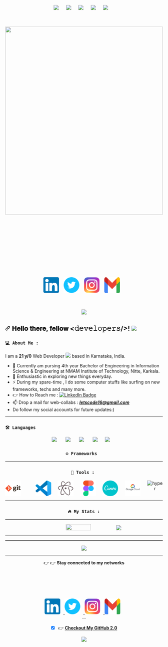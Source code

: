 <!--
<kbd>
<img src="https://holopin.me/sachindsilva16" height="300"  align="center" style="margin-bottom:20px;display:flex;align-items:center;justify-content:center;width:800px;height:auto;"/>
</kbd>

-->

<p align="center" dir="auto">
<!--   REACT JS -->
<a target="_blank" rel="noopener noreferrer nofollow" href="https://camo.githubusercontent.com/819148d68ac2798eb170d2da38c0924450f01d501b1f34b66072c4fdb1c1aa9a/68747470733a2f2f7777772e7376677265706f2e636f6d2f73686f772f3335353139302f72656163746a732e737667"><img src="https://camo.githubusercontent.com/819148d68ac2798eb170d2da38c0924450f01d501b1f34b66072c4fdb1c1aa9a/68747470733a2f2f7777772e7376677265706f2e636f6d2f73686f772f3335353139302f72656163746a732e737667" height="50px" data-canonical-src="https://www.svgrepo.com/show/355190/reactjs.svg" style="max-width: 100%;"></a>&nbsp;&nbsp;&nbsp;&nbsp;&nbsp;
<!-- TAILWIND -->
<a target="_blank" rel="noopener noreferrer nofollow" href="https://camo.githubusercontent.com/a02ade9e3cfc83eed0699d7189b5d2673a2def6149b4df0f8698f822ef463793/68747470733a2f2f7777772e7376677265706f2e636f6d2f73686f772f3337343131382f7461696c77696e642e737667"><img src="https://camo.githubusercontent.com/a02ade9e3cfc83eed0699d7189b5d2673a2def6149b4df0f8698f822ef463793/68747470733a2f2f7777772e7376677265706f2e636f6d2f73686f772f3337343131382f7461696c77696e642e737667" height="50px" data-canonical-src="https://www.svgrepo.com/show/374118/tailwind.svg" style="max-width: 100%;"></a>&nbsp;&nbsp;&nbsp;&nbsp;&nbsp;
  <!-- MONGODB -->
    <a target="_blank" rel="noopener noreferrer nofollow" href="https://user-images.githubusercontent.com/88571833/190920486-b3bdd188-056d-4cbc-9bcc-4e7b6254df74.png"><img src="https://user-images.githubusercontent.com/88571833/190920486-b3bdd188-056d-4cbc-9bcc-4e7b6254df74.png" height="50px" style="max-width: 100%;"></a>&nbsp;&nbsp;&nbsp;&nbsp;&nbsp;
<!--   MYSQL -->
   <a target="_blank" rel="noopener noreferrer nofollow" href="https://camo.githubusercontent.com/6111cee1810d90f4383f261ec650917b1925b56599ab2962485b61315e0ad79e/68747470733a2f2f7777772e7376677265706f2e636f6d2f73686f772f3330333235312f6d7973716c2d6c6f676f2e737667"><img src="https://camo.githubusercontent.com/6111cee1810d90f4383f261ec650917b1925b56599ab2962485b61315e0ad79e/68747470733a2f2f7777772e7376677265706f2e636f6d2f73686f772f3330333235312f6d7973716c2d6c6f676f2e737667" height="50px" data-canonical-src="https://www.svgrepo.com/show/303251/mysql-logo.svg" style="max-width: 100%;"></a>&nbsp;&nbsp;&nbsp;&nbsp;&nbsp;
<!--   NODEJS -->
  <a target="_blank" rel="noopener noreferrer nofollow" href="https://camo.githubusercontent.com/079db18b204feb62b36de18e68f71011a897454970b0352c38875b3a798ed59a/68747470733a2f2f7777772e7376677265706f2e636f6d2f73686f772f3435323037352f6e6f64652d6a732e737667"><img src="https://camo.githubusercontent.com/079db18b204feb62b36de18e68f71011a897454970b0352c38875b3a798ed59a/68747470733a2f2f7777772e7376677265706f2e636f6d2f73686f772f3435323037352f6e6f64652d6a732e737667" height="50px" data-canonical-src="https://www.svgrepo.com/show/452075/node-js.svg" style="max-width: 100%;"></a>&nbsp;&nbsp;&nbsp;&nbsp;&nbsp;
</p>






<div id="header" align="center" style="display:flex;justify-content:center;align-items:center;margin-bottom:50px;margin-top:50px;">
<img src="https://media.giphy.com/media/v1.Y2lkPTc5MGI3NjExZWUzNTAxNmU0MjBmNjg1MmMyNTEzODc5YjRmMTQ5YjdiNzg5YWFjMCZjdD1n/dWesBcTLavkZuG35MI/giphy.gif" style="margin-bottom:50px;" height="600" width="100%">
  
  <!-- <img src="https://media.giphy.com/media/Q8xuJjjxQHHJdHn7gJ/giphy.gif" height="40" width="30" align="right"> -->
</div>

<!-- <div class="badges" align="center" style="margin-top:100px;">
      <a href="https://www.linkedin.com/in/sachin-dsilva-43169a1bb">
        <img
          src="https://img.shields.io/badge/LinkedIn-blue?logo=linkedin&logoColor=white&style=plastic"  target="_blank"
        />
      </a>
      <a href="https://twitter.com/sachinrons123" target="_blank">
        <img
          src="https://img.shields.io/badge/Twitter-blue?logo=twitter&logoColor=white&style=plastic"
        >
      </a>
      <a href="https://www.instagram.com/sachin.dsilva_/" target="_blank">
        <img
          src="https://img.shields.io/badge/Instagram-FF1493?logo=instagram&logoColor=white&style=plastic"
        />
      </a>
      <a href="https://www.github.com/sachindsilva16" target="_blank">
        <img
          src="https://img.shields.io/badge/GitHub-black?logo=github&logoColor=white&style=plastic"
        />
      </a>
    </div> -->

  <div class="badges" align="center" style="margin-top:150px; margin-bottom:50px;display:flex; align-items:center; justify-content:center;">
      <a  href="https://www.linkedin.com/in/sachin-dsilva-43169a1bb">
        <img height="50" width="50" style="margin-right:15px;"
          src="https://github.com/sachindsilva16/sachindsilva16/blob/main/icons/Linkedin.svg"  target="_blank"
        />
      </a>
      <a href="https://twitter.com/sachinrons123" target="_blank">
        <img height="50" width="50" style="margin-right:15px"
          src="https://github.com/sachindsilva16/sachindsilva16/blob/main/icons/Twitter.svg"
        >
      </a>
      <a href="https://www.instagram.com/sachin.dsilva_/" target="_blank">
        <img height="50" width="50" style="margin-right:15px"
          src="https://github.com/sachindsilva16/sachindsilva16/blob/main/icons/Instagram.svg"
        />
      </a>
      <a href="mailto:sachindsilvad@gmail.com" target="_blank">
        <img height="50" width="50" style="margin-right:15px"
          src="https://github.com/sachindsilva16/sachindsilva16/blob/main/icons/Gmail.svg"
        />
      </a>
  </div>
  <div class="profile-count" align="center">
        <img src="https://komarev.com/ghpvc/?username=sachindsilva16">
  </div>

<h2 dir="auto"><a id="user-content--𝐇𝐞𝐥𝐥𝐨-𝐭𝐡𝐞𝐫𝐞-𝐟𝐞𝐥𝐥𝐨𝐰-𝚍𝚎𝚟𝚎𝚕𝚘𝚙𝚎𝚛𝚜-" class="anchor" aria-hidden="true" href="#-𝐇𝐞𝐥𝐥𝐨-𝐭𝐡𝐞𝐫𝐞-𝐟𝐞𝐥𝐥𝐨𝐰-𝚍𝚎𝚟𝚎𝚕𝚘𝚙𝚎𝚛𝚜-"><svg class="octicon octicon-link" viewBox="0 0 16 16" version="1.1" width="16" height="16" aria-hidden="true"><path d="m7.775 3.275 1.25-1.25a3.5 3.5 0 1 1 4.95 4.95l-2.5 2.5a3.5 3.5 0 0 1-4.95 0 .751.751 0 0 1 .018-1.042.751.751 0 0 1 1.042-.018 1.998 1.998 0 0 0 2.83 0l2.5-2.5a2.002 2.002 0 0 0-2.83-2.83l-1.25 1.25a.751.751 0 0 1-1.042-.018.751.751 0 0 1-.018-1.042Zm-4.69 9.64a1.998 1.998 0 0 0 2.83 0l1.25-1.25a.751.751 0 0 1 1.042.018.751.751 0 0 1 .018 1.042l-1.25 1.25a3.5 3.5 0 1 1-4.95-4.95l2.5-2.5a3.5 3.5 0 0 1 4.95 0 .751.751 0 0 1-.018 1.042.751.751 0 0 1-1.042.018 1.998 1.998 0 0 0-2.83 0l-2.5 2.5a1.998 1.998 0 0 0 0 2.83Z"></path></svg></a> 𝐇𝐞𝐥𝐥𝐨 𝐭𝐡𝐞𝐫𝐞, 𝐟𝐞𝐥𝐥𝐨𝐰 &lt;𝚍𝚎𝚟𝚎𝚕𝚘𝚙𝚎𝚛𝚜/&gt;! <a target="_blank" rel="noopener noreferrer nofollow" href="https://user-images.githubusercontent.com/42378118/110234147-e3259600-7f4e-11eb-95be-0c4047144dea.gif"><img src="https://user-images.githubusercontent.com/42378118/110234147-e3259600-7f4e-11eb-95be-0c4047144dea.gif" width="30" data-animated-image="" style="max-width: 100%;"></a></h2>
</div>



### `💻 About Me :`

I am a __21 y/0__ Web Developer  <img src="https://media.giphy.com/media/WUlplcMpOCEmTGBtBW/giphy.gif" width="30"> based in Karnataka, India.

- 📗 Currently am pursing 4th year Bachelor of Engineering in Information Science & Engineering at NMAM Institute of Technology, Nitte, Karkala.
- 🌱 Enthusiastic in exploring new things everyday.
- ⚡ During my spare-time , I do some computer stuffs like surfing on new frameworks, techs and many more.
- 👉 How to Reach me  : [![LinkedIn Badge](https://img.shields.io/badge/LinkedIn-blue?logo=linkedin&logoColor=white&style=plastic)](https://www.linkedin.com/in/sachin-dsilva-43169a1bb)
- 📫 Drop a mail for web-collabs : ***[letscode16@gmail.com](mailto:letscode16@gmail.com)***
- Do follow my social accounts for future updates:)

---

### `🛠️ Languages`

<div align="center">
  
  <!-- C 
  <img src="https://github.com/devicons/devicon/blob/master/icons/c/c-original.svg" title="c" alt="c" width="50" height="50"/> -->

<!--HTML5-->

  

<p align="center" dir="auto">
    <a target="_blank" rel="noopener noreferrer nofollow" href="https://camo.githubusercontent.com/d4642b1fb5a084e324973c450699a91866e0471fa93351eefa98f5383e342d27/68747470733a2f2f7777772e7376677265706f2e636f6d2f73686f772f3334393430322f68746d6c352e737667"><img src="https://camo.githubusercontent.com/d4642b1fb5a084e324973c450699a91866e0471fa93351eefa98f5383e342d27/68747470733a2f2f7777772e7376677265706f2e636f6d2f73686f772f3334393430322f68746d6c352e737667" height="50px" data-canonical-src="https://www.svgrepo.com/show/349402/html5.svg" style="max-width: 100%;"></a>
    &nbsp;&nbsp;&nbsp;&nbsp;&nbsp;
    <a target="_blank" rel="noopener noreferrer nofollow" href="https://camo.githubusercontent.com/dc60322aa209118df2560b0ad9b2c39f802813b86748b9691aa0448f64928a6a/68747470733a2f2f7777772e7376677265706f2e636f6d2f73686f772f3334393333302f637373332e737667"><img src="https://camo.githubusercontent.com/dc60322aa209118df2560b0ad9b2c39f802813b86748b9691aa0448f64928a6a/68747470733a2f2f7777772e7376677265706f2e636f6d2f73686f772f3334393333302f637373332e737667" height="50px" data-canonical-src="https://www.svgrepo.com/show/349330/css3.svg" style="max-width: 100%;"></a>
    &nbsp;&nbsp;&nbsp;&nbsp;&nbsp;
    <a target="_blank" rel="noopener noreferrer nofollow" href="https://camo.githubusercontent.com/1fed07091d02bc63d741c771bc8a423fe660c8f5fab7a4ea49655c3499a3080d/68747470733a2f2f7777772e7376677265706f2e636f6d2f73686f772f3334393431392f6a6176617363726970742e737667"><img src="https://camo.githubusercontent.com/1fed07091d02bc63d741c771bc8a423fe660c8f5fab7a4ea49655c3499a3080d/68747470733a2f2f7777772e7376677265706f2e636f6d2f73686f772f3334393431392f6a6176617363726970742e737667" height="50px" data-canonical-src="https://www.svgrepo.com/show/349419/javascript.svg" style="max-width: 100%;"></a>
    &nbsp;&nbsp;&nbsp;&nbsp;&nbsp;
    <a target="_blank" rel="noopener noreferrer nofollow" href="https://camo.githubusercontent.com/292f45fc7b9bab8b56ca45bd26dc3ec29b84b4641d3b3c272b1a9455af0e640e/68747470733a2f2f7777772e7376677265706f2e636f6d2f73686f772f3337343031362f707974686f6e2e737667"><img src="https://camo.githubusercontent.com/292f45fc7b9bab8b56ca45bd26dc3ec29b84b4641d3b3c272b1a9455af0e640e/68747470733a2f2f7777772e7376677265706f2e636f6d2f73686f772f3337343031362f707974686f6e2e737667" height="50px" data-canonical-src="https://www.svgrepo.com/show/374016/python.svg" style="max-width: 100%;"></a>
    &nbsp;&nbsp;&nbsp;&nbsp;    
    <a target="_blank" rel="noopener noreferrer nofollow" href="https://camo.githubusercontent.com/292f45fc7b9bab8b56ca45bd26dc3ec29b84b4641d3b3c272b1a9455af0e640e/68747470733a2f2f7777772e7376677265706f2e636f6d2f73686f772f3337343031362f707974686f6e2e737667"><img src="https://www.svgrepo.com/show/452234/java.svg" height="50px" data-canonical-src="https://www.svgrepo.com/svg/452234/java.svg" style="max-width: 100%;"></a>
    &nbsp;&nbsp;&nbsp;&nbsp;    

</p>

### `⚙ Frameworks  `





<!--   TOOLS  -->

  ---

  ### `🔨 Tools : `

<div align="center" style="display:flex;align-items:center;justify-content:space-between;">
  <!--   GIT  -->
 <img src="https://github.com/devicons/devicon/blob/master/icons/git/git-original-wordmark.svg" title="Git" alt="Git" width="50" height="50"/>&nbsp;

<!--   VSCODE  -->
  <img src="https://github.com/devicons/devicon/blob/master/icons/vscode/vscode-original.svg" title="vscode" alt="vscode" width="50" height="50"/>


<!--   ATOM  -->
  <img src="https://github.com/devicons/devicon/blob/master/icons/atom/atom-original.svg" title="atom" alt="atom" width="50" height="50"/>

<!--   FIGMA  -->
  <img src="https://github.com/devicons/devicon/blob/master/icons/figma/figma-original.svg" title="figma" alt="figma" width="50" height="50"/>



<!--   CANVAS  -->
  <img src="https://github.com/devicons/devicon/blob/master/icons/canva/canva-original.svg" title="canvas" alt="canvas" width="50" height="50"/>

<!--   GOOGLE CLOUD  -->
  <img src="https://github.com/devicons/devicon/blob/master/icons/googlecloud/googlecloud-original-wordmark.svg" title="gc" alt="gc" width="50" height="50"/>
  
  
  
  
<!--   HYPER  -->
  <img src="https://github.com/sachindsilva16/responsive_web_design/blob/main/hyper.svg" title="hyper" alt="hyper" width="50" height="50"/>
  
 </div>
 
 
 ---
 
 ### ` 🔥 My Stats : `
 

<!--   [![GitHub Streak](http://github-readme-streak-stats.herokuapp.com?user=sachindsilva16&theme=dark)](https://git.io/streak-stats) -->
  
 <!-- [![Top Languages](https://github-readme-stats.vercel.app/api/top-langs/?username=sachindsilva16)](https://github.com/sachindsilva16/github-readme-stats)-->
<!-- [![Top Languages](https://github-readme-stats.vercel.app/api/top-langs/?username=sachindsilva16&hide_progress=true)](https://github.com/anuraghazra/github-readme-stats) -->
  
   
  
  ---
  
<!-- <div align="center"> 
  <img align="center" src="https://github-readme-stats.vercel.app/api/top-langs/?username=sachindsilva16&layout=compact&theme=radical" />
 <img src="https://github-readme-stats.vercel.app/api?username=sachindsilva16&layout=compact&show_icons=true&theme=radical"/>
</div> -->

<div class='container'>
<img style="height: 70%; width: 40%;" class="img" src="https://github-readme-stats.vercel.app/api/top-langs/?username=sachindsilva16&theme=radical&langs_count=8&layout=compact" />
&nbsp;
&nbsp;
<img style="height: auto; width: 55%;" class="img" src="https://github-readme-stats.vercel.app/api?username=sachindsilva16&show_icons=true&theme=radical" /></div>
</div>

---


<div align="center">
<!--   <picture>
  <source
    srcset="https://github-readme-stats.vercel.app/api?username=sachindsilva16&show_icons=true&theme=dark"
    media="(prefers-color-scheme: dark)"
  />
  <source
    srcset="https://github-readme-stats.vercel.app/api?username=sachindsilva16&show_icons=true"
    media="(prefers-color-scheme: light), (prefers-color-scheme: no-preference)"
  />
  <img src="https://github-readme-stats.vercel.app/api?username=sachindsilva16&show_icons=true&theme=radical" /> -->


  
</picture>
</div>
  
---
  
<div align="center">
  <a href="http://github-readme-streak-stats.herokuapp.com?user=sachindsilva16&theme=dark">
  <img align="center" src="http://github-readme-streak-stats.herokuapp.com?user=sachindsilva16&theme=radical" />
</a>

  
---


👉 👉 __Stay connected to my networks__


  <div class="badges" align="center" style="margin-top:100px;">
      <a  href="https://www.linkedin.com/in/sachin-dsilva-43169a1bb">
        <img height="50" width="50" style="margin-right:10px"
          src="https://github.com/sachindsilva16/sachindsilva16/blob/main/icons/Linkedin.svg"  target="_blank"
        />
      </a>
      <a href="https://twitter.com/sachinrons123" target="_blank">
        <img height="50" width="50" style="margin-right:10px"
          src="https://github.com/sachindsilva16/sachindsilva16/blob/main/icons/Twitter.svg"
        >
      </a>
      <a href="https://www.instagram.com/sachin.dsilva_/" target="_blank">
        <img height="50" width="50" style="margin-right:10px"
          src="https://github.com/sachindsilva16/sachindsilva16/blob/main/icons/Instagram.svg"
        />
      </a>
      <a href="mailto:sachindsilvad@gmail.com" target="_blank">
        <img height="50" width="50" style="margin-right:10px"
          src="https://github.com/sachindsilva16/sachindsilva16/blob/main/icons/Gmail.svg"
        />
      </a>
    </div>
--

- [x] 👉 **[Checkout My GitHub 2.0](https://www.github.com/amppmann)**

<img src="68747470733a2f2f63617073756c652d72656e6465722e76657263656c2e6170702f6170693f747970653d776176696e6726636f6c6f723d6772616469656e74266865696768743d3130302673656374696f6e3d666f6f746572"/>



<!-- BLOG-POST-LIST:START -->
<!-- BLOG-POST-LIST:END -->



  

<!-- <picture>
<source 
  srcset="https://github-readme-stats.vercel.app/api?username=sachindsilva16&show_icons=true&theme=dark"
  media="(prefers-color-scheme: dark)"
/>
<source
  srcset="https://github-readme-stats.vercel.app/api?username=sachindsilva16&show_icons=true"
  media="(prefers-color-scheme: light), (prefers-color-scheme: no-preference)"
/>
<img src="https://github-readme-stats.vercel.app/api?username=sachindsilva16&show_icons=true" />
</picture> -->

<!-- BLOG-POST-LIST:START -->
<!-- BLOG-POST-LIST:END -->
